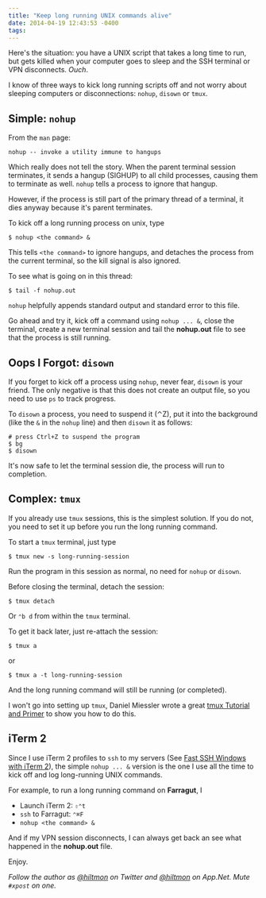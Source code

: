 ```yaml
---
title: "Keep long running UNIX commands alive"
date: 2014-04-19 12:43:53 -0400
tags: 
---
```


Here's the situation: you have a UNIX script that takes a long time to run, but gets killed when your computer goes to sleep and the SSH terminal or VPN disconnects. *Ouch*.

I know of three ways to kick long running scripts off and not worry about sleeping computers or disconnections: `nohup`, `disown` or `tmux`.

## Simple: `nohup`

From the `man` page:

	nohup -- invoke a utility immune to hangups

Which really does not tell the story. When the parent terminal session terminates, it sends a hangup (SIGHUP) to all child processes, causing them to terminate as well. `nohup` tells a process to ignore that hangup.

However, if the process is still part of the primary thread of a terminal, it dies anyway because it's parent terminates.

To kick off a long running process on unix, type

	$ nohup <the command> &
	
This tells `<the command>` to ignore hangups, and detaches the process from the current terminal, so the kill signal is also ignored.

To see what is going on in this thread:

	$ tail -f nohup.out
	
`nohup` helpfully appends standard output and standard error to this file.

Go ahead and try it, kick off a command using `nohup ... &`, close the terminal, create a new terminal session and tail the **nohup.out** file to see that the process is still running.

## Oops I Forgot: `disown`

If you forget to kick off a process using `nohup`, never fear, `disown` is your friend. The only negative is that this does not create an output file, so you need to use `ps` to track progress.

To `disown` a process, you need to suspend it (⌃Z), put it into the background (like the `&` in the `nohup` line) and then `disown` it as follows:

	# press Ctrl+Z to suspend the program
	$ bg
	$ disown

It's now safe to let the terminal session die, the process will run to completion.

## Complex: `tmux`

If you already use `tmux` sessions, this is the simplest solution. If you do not, you need to set it up before you run the long running command.

To start a `tmux` terminal, just type

	$ tmux new -s long-running-session
	
Run the program in this session as normal, no need for `nohup` or `disown`.

Before closing the terminal, detach the session:

	$ tmux detach
	
Or `⌃b d` from within the `tmux` terminal.

To get it back later, just re-attach the session:

	$ tmux a
	
or

	$ tmux a -t long-running-session
	
And the long running command will still be running (or completed).

I won't go into setting up `tmux`, Daniel Miessler wrote a great [tmux Tutorial and Primer](http://www.danielmiessler.com/study/tmux/) to show you how to do this.

## iTerm 2

Since I use iTerm 2 profiles to `ssh` to my servers (See [Fast SSH Windows with iTerm 2](https://hiltmon.com/blog/2013/07/18/fast-ssh-windows-with-iterm-2/)), the simple `nohup ... &` version is the one I use all the time to kick off and log long-running UNIX commands.

For example, to run a long running command on **Farragut**, I

- Launch iTerm 2: `⇧⌃t`
- `ssh` to Farragut: `⌃⌘F`
- `nohup <the command> &`

And if my VPN session disconnects, I can always get back an see what happened in the **nohup.out** file.

Enjoy.

*Follow the author as [@hiltmon](https://twitter.com/hiltmon) on Twitter and [@hiltmon](http://alpha.app.net/hiltmon) on App.Net. Mute `#xpost` on one.*
